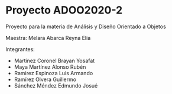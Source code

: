 # Proyecto ADOO2020-2
Proyecto para la materia de Análisis y Diseño Orientado a Objetos

Maestra: Melara Abarca Reyna Elia

Integrantes:
  - Martínez Coronel Brayan Yosafat
  - Maya Martínez Alonso Rubén
  - Ramirez Espinoza Luis Armando
  - Ramírez Olvera Guillermo
  - Sánchez Méndez Edmundo Josué
